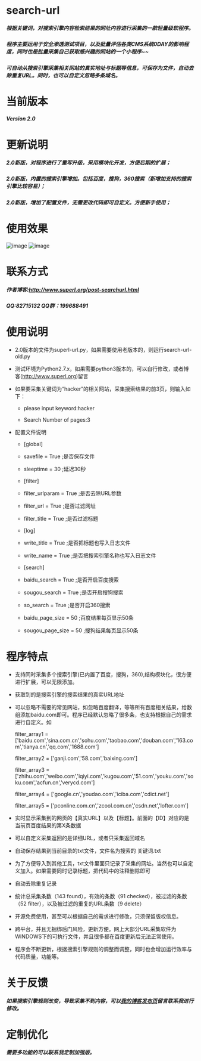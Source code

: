 # search-url
##### 根据关键词，对搜索引擎内容检索结果的网址内容进行采集的一款轻量级软程序。
##### 程序主要运用于安全渗透测试项目，以及批量评估各类CMS系统0DAY的影响程度，同时也是批量采集自己获取感兴趣的网站的一个小程序~~
##### 可自动从搜索引擎采集相关网站的真实地址与标题等信息，可保存为文件，自动去除重复URL。同时，也可以自定义忽略多条域名。

# 当前版本
##### Version 2.0
  
# 更新说明
##### 2.0新版，对程序进行了重写升级，采用模块化开发，方便后期的扩展；
##### 2.0新版，内置的搜索引擎增加。包括百度，搜狗，360搜索（新增加支持的搜索引擎比较容易）；
##### 2.0新版，增加了配置文件，无需更改代码即可自定义。方便新手使用；


# 使用效果

![image](https://github.com/super-l/search-url/blob/master/screenshots1.png)
![image](https://github.com/super-l/search-url/blob/master/screenshots2.png)

# 联系方式

##### 作者博客:http://www.superl.org/post-searchurl.html

##### QQ:82715132    QQ群：199688491


# 使用说明
* 2.0版本的文件为superl-url.py，如果需要使用老版本的，则运行search-url-old.py

* 测试环境为Python2.7.x，如果需要python3版本的，可以自行修改，或者博客(http://www.superl.org)留言

* 如果要采集关键词为“hacker”的相关网站，采集搜索结果的前3页，则输入如下：

  * please input keyword:hacker

  * Search Number of pages:3
  
* 配置文件说明
  * [global]
  * savefile = True    ;是否保存文件
  * sleeptime = 30      ;延迟30秒

  * [filter]
  * filter_urlparam = True ;是否去除URL参数
  * filter_url = True      ;是否过滤网址
  * filter_title = True    ;是否过滤标题

  * [log]
  * write_title = True    ;是否把标题也写入日志文件
  * write_name = True     ;是否把搜索引擎名称也写入日志文件

  * [search]
  * baidu_search = True    ;是否开启百度搜索
  * sougou_search = True   ;是否开启搜狗搜索
  * so_search = True       ;是否开启360搜索
  * baidu_page_size = 50   ;百度结果每页显示50条
  * sougou_page_size = 50  ;搜狗结果每页显示50条

# 程序特点

* 支持同时采集多个搜索引擎(已内置了百度，搜狗，360),结构模块化，很方便进行扩展，可以无限添加。

* 获取到的是搜索引擎的搜索结果的真实URL地址

* 可以忽略不需要的常见网站，如忽略百度翻译，等等所有百度相关结果，给数组添加baidu.com即可。程序已经默认忽略了很多条，也支持根据自己的需求进行自定义。如

  filter_array1 = ['baidu.com','sina.com.cn','sohu.com','taobao.com','douban.com','163.com','tianya.cn','qq.com','1688.com']

  filter_array2 = ['ganji.com','58.com','baixing.com']

  filter_array3 = ['zhihu.com','weibo.com','iqiyi.com','kugou.com','51.com','youku.com','soku.com','acfun.cn','verycd.com']

  filter_array4 = ['google.cn','youdao.com','iciba.com','cdict.net']

  filter_array5 = ['pconline.com.cn','zcool.com.cn','csdn.net','lofter.com']
  
* 实时显示采集到的网页的【真实URL】以及【标题】。前面的【ID】对应的是当前页百度结果的第X条数据

* 可以自定义采集返回的是详细URL，或者只采集返回域名

* 自动保存结果到当前目录的txt文件，文件名为搜索的 关键词.txt 

* 为了方便导入到其他工具，txt文件里面只记录了采集的网址。当然也可以自定义加入。如果需要同时记录标题，把代码中的注释删除即可

* 自动去除重复记录

* 统计总采集条数（143 found），有效的条数（91 checked），被过滤的条数（52 filter），以及被过滤的重复的URL条数（9 delete）

* 开源免费使用，甚至可以根据自己的需求进行修改，只须保留版权信息。

* 跨平台，并且无捆绑后门风险，更新方便。网上大部分URL采集软件为WINDOWS下的可执行文件，并且很多都在百度更新后无法正常使用。

* 程序会不断更新，根据搜索引擎规则的调整而调整，同时也会增加运行效率与代码质量，功能等。


# 关于反馈

##### 如果搜索引擎规则改变，导致采集不到内容，可以[我的博客发布页](http://www.superl.org/post-searchurl.html)留言联系我进行修改。


# 定制优化

##### 需要多功能的可以联系我定制加强版。

